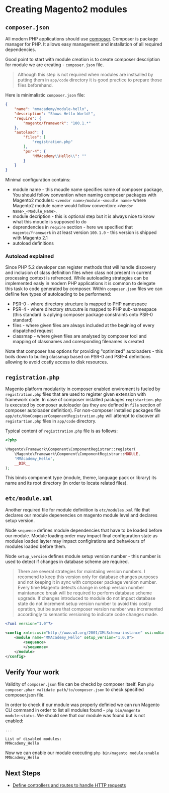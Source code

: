 # Creating Magento2 modules

## `composer.json`

All modern PHP applications should use [composer](https://getcomposer.org).
Composer is package manager for PHP.
It allows easy management and installation of all required dependencies.

Good point to start with module creation is to create composer description for module we are creating - `composer.json` file.

> Although this step is not required when modules are instsalled by putting them in `app/code` directory it is good practice to prepare those files beforehand.

Here is minimalistic `composer.json` file:

```json
{
    "name": "mmacademy/module-hello",
    "description": "Shows Hello World!",
    "require": {
        "magento/framework": "100.1.*"
    },
    "autoload": {
        "files": [
            "registration.php"
        ],
        "psr-4": {
            "MMAcademy\\Hello\\": ""
        }
    }
}
```

Minimal configuration contains:
* module name - this moudle name specifies name of composer package, You should follow convention when naming composer packages with Magento2 modules: `<vendor name>/module-<moudle name>` where Magento2 module name would follow convention: `<Vendor Name>_<Module_Name>`.
* module decription - this is optional step but it is always nice to know what this moudle is supposed to do
* deprendencies in `require` section - here we specified that `magento/framework` in at least version `100.1.0` - this version is shipped with Magento 2.1
* autoload definitions

### Autoload explained

Since PHP 5.2 developer can register methods that will handle discovery and inclusion of class definition files when class not present in current processing context is refrenced.
While autoloading strategies can be implemented easly in modern PHP applications it is common to delegate this task to code generated by composer.
Within `composer.json` files we can defilne few types of autoloading to be performend:
* PSR-0 - where directory structure is mapped to PHP namespace
* PSR-4 - where directory strucutre is mapped to PHP sub-namespace (this standard is aplying composer package constraints onto PSR-0 standard)
* files - where given files are always included at the begining of every dispatched request
* classmap - where given files are analysed by composer tool and mapping of classnames and coresponding filenames is created

Note that composer has options for providing "optimized" autoloaders - this boils down to builing classmap based on PSR-0 and PSR-4 definitions allowing to avoid costly access to disk resources.

## `registration.php`

Magento platform modularity in composer enabled enviroment is fueled by `registration.php` files that are used to register given extension with framework code.
In case of composer installed packages `registartion.php` is executed by composer autoloader (as they are defined in `file` section of composer autoloader definition).
For non-composer installed packages file `app/etc/NonComposerComponentRegistration.php` will attempt to discover all `registartion.php` files in `app/code` directory.

Typical content of `registtration.php` file is as follows:
```php
<?php

\Magento\Framework\Component\ComponentRegistrar::register(
    \Magento\Framework\Component\ComponentRegistrar::MODULE,
    'MMAcademy_Hello',
    __DIR__
);
```

This binds component type (module, theme, language pack or library) its name and its root directory (in order to locate related files).

## `etc/module.xml`

Another required file for module definiition is `etc/modules.xml` file that declares our module depenencies on magento module level and declares setup version.

Node `sequence` defines module dependencies that have to be loaded before our module. Module loading order may impact final configuration state as modules loaded layter may impact configirations and behaviours of modules loaded before them.

Node `setup_version` defines module setup version number - this number is used to detect if changes in database scheme are required.
> There are several strategies for maintaiing version numbers.
> I recomend to keep this version only for database changes purposes and not keeping it in sync with composer package version number.
> Every time Magento detects change in setup version number maintanance break will be required to perform database scheme upgrade.
> If changes introduced to module do not impact database state do not increment setup version number to avoid this costly opration, but be sure that composer version number was incremented accordingly to semantic versioning to indicate code changes made.

```xml
<?xml version="1.0"?>

<config xmlns:xsi="http://www.w3.org/2001/XMLSchema-instance" xsi:noNamespaceSchemaLocation="urn:magento:framework:Module/etc/module.xsd">
    <module name="MMAcademy_Hello" setup_version="1.0.0">
        <sequence>
        </sequence>
    </module>
</config>
```

## Verify Your work

Validity of `composer.json` file can be checkd by composer itself.
Run `php composer.phar validate path/to/composer.json` to check specified composer.json file.

In order to check if our module was properly definied we can run Magento CLI command in order to list all modules found - `php bin/magento module:status`.
We should see that our module was found but is not enabled:
```
...

List of disabled modules:
MMAcademy_Hello
```

Now we can enable our module executing `php bin/magento module:enable MMAcademy_Hello`

## Next Steps 

* [Define controllers and routes to handle HTTP requests](controller.md)
